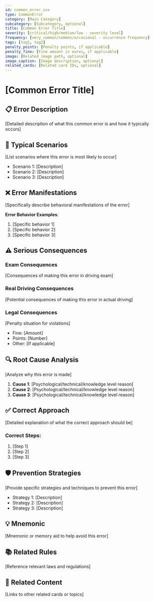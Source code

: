```yaml
---
id: common_error_xxx
type: CommonError
category: [Main Category]
subcategory: [Subcategory, optional]
title: [Common Error Title]
severity: [critical/high/medium/low - severity level]
frequency: [very_common/common/occasional - occurrence frequency]
tags: [tag1, tag2]
penalty_points: [Penalty points, if applicable]
penalty_fine: [Fine amount in euros, if applicable]
image: [Related image path, optional]
image_caption: [Image description, optional]
related_cards: [Related card IDs, optional]
---
```


# [Common Error Title]

## 📋 Error Description

[Detailed description of what this common error is and how it typically occurs]

## 🎯 Typical Scenarios

[List scenarios where this error is most likely to occur]

- Scenario 1: [Description]
- Scenario 2: [Description]
- Scenario 3: [Description]

## ❌ Error Manifestations

[Specifically describe behavioral manifestations of the error]

**Error Behavior Examples**:
1. [Specific behavior 1]
2. [Specific behavior 2]
3. [Specific behavior 3]

## ⚠️ Serious Consequences

### Exam Consequences
[Consequences of making this error in driving exam]

### Real Driving Consequences
[Potential consequences of making this error in actual driving]

### Legal Consequences
[Penalty situation for violations]
- Fine: [Amount]
- Points: [Number]
- Other: [If applicable]

## 🔍 Root Cause Analysis

[Analyze why this error is made]

1. **Cause 1**: [Psychological/technical/knowledge level reason]
2. **Cause 2**: [Psychological/technical/knowledge level reason]
3. **Cause 3**: [Psychological/technical/knowledge level reason]

## ✅ Correct Approach

[Detailed explanation of what the correct approach should be]

### Correct Steps:
1. [Step 1]
2. [Step 2]
3. [Step 3]

## 🛡️ Prevention Strategies

[Provide specific strategies and techniques to prevent this error]

- Strategy 1: [Description]
- Strategy 2: [Description]
- Strategy 3: [Description]

## 💡 Mnemonic

[Mnemonic or memory aid to help avoid this error]

## 📚 Related Rules

[Reference relevant laws and regulations]

## 🔗 Related Content

[Links to other related cards or topics]
